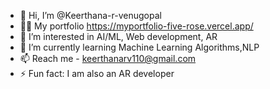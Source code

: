 - 👋 Hi, I’m @Keerthana-r-venugopal
- 👨‍💻 My portfolio https://myportfolio-five-rose.vercel.app/
- 👀 I’m interested in AI/ML, Web development, AR
- 🌱 I’m currently learning Machine Learning Algorithms,NLP
- 📫 Reach me - keerthanarv110@gmail.com
- ⚡ Fun fact: I am also an AR developer
